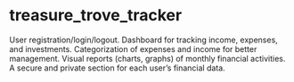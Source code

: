 # treasure_trove_tracker
User registration/login/logout. Dashboard for tracking income, expenses, and investments. Categorization of expenses and income for better management. Visual reports (charts, graphs) of monthly financial activities. A secure and private section for each user’s financial data.
